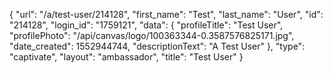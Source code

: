 {
    "url": "\/a\/test-user\/214128",
    "first_name": "Test",
    "last_name": "User",
    "id": "214128",
    "login_id": "1759121",
    "data": {
        "profileTitle": "Test User",
        "profilePhoto": "\/api\/canvas\/logo\/100363344-0.3587576825171.jpg",
        "date_created": 1552944744,
        "descriptionText": "A Test User"
    },
    "type": "captivate",
    "layout": "ambassador",
    "title": "Test User"
}